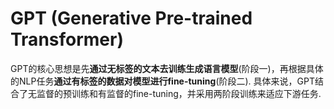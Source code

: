 # GPT (Generative Pre-trained Transformer)

GPT的核心思想是先**通过无标签的文本去训练生成语言模型**(阶段一)，再根据具体的NLP任务**通过有标签的数据对模型进行fine-tuning**(阶段二). 具体来说，GPT结合了无监督的预训练和有监督的fine-tuning，并采用两阶段训练来适应下游任务.